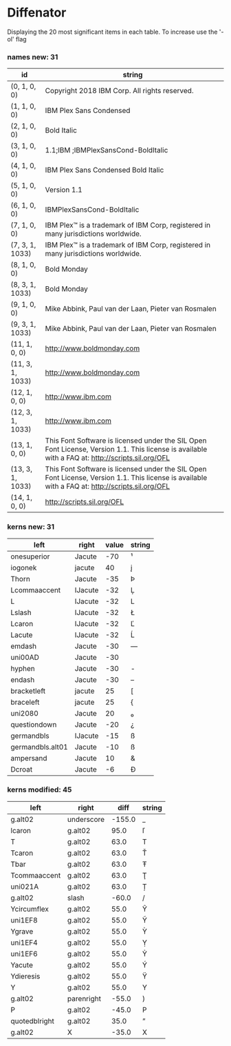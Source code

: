 # Diffenator

Displaying the 20 most significant items in each table. To increase use the '-ol' flag


### names new: 31

id | string
--- | --- | 
(0, 1, 0, 0) | Copyright 2018 IBM Corp. All rights reserved.
(1, 1, 0, 0) | IBM Plex Sans Condensed
(2, 1, 0, 0) | Bold Italic
(3, 1, 0, 0) | 1.1;IBM ;IBMPlexSansCond-BoldItalic
(4, 1, 0, 0) | IBM Plex Sans Condensed Bold Italic
(5, 1, 0, 0) | Version 1.1
(6, 1, 0, 0) | IBMPlexSansCond-BoldItalic
(7, 1, 0, 0) | IBM Plex™ is a trademark of IBM Corp, registered in many jurisdictions worldwide.
(7, 3, 1, 1033) | IBM Plex™ is a trademark of IBM Corp, registered in many jurisdictions worldwide.
(8, 1, 0, 0) | Bold Monday
(8, 3, 1, 1033) | Bold Monday
(9, 1, 0, 0) | Mike Abbink, Paul van der Laan, Pieter van Rosmalen
(9, 3, 1, 1033) | Mike Abbink, Paul van der Laan, Pieter van Rosmalen
(11, 1, 0, 0) | http://www.boldmonday.com
(11, 3, 1, 1033) | http://www.boldmonday.com
(12, 1, 0, 0) | http://www.ibm.com
(12, 3, 1, 1033) | http://www.ibm.com
(13, 1, 0, 0) | This Font Software is licensed under the SIL Open Font License, Version 1.1. This license is available with a FAQ at: http://scripts.sil.org/OFL
(13, 3, 1, 1033) | This Font Software is licensed under the SIL Open Font License, Version 1.1. This license is available with a FAQ at: http://scripts.sil.org/OFL
(14, 1, 0, 0) | http://scripts.sil.org/OFL

### kerns new: 31

left | right | value | string
--- | --- | --- | --- | 
onesuperior | Jacute | -70 | ¹
iogonek | jacute | 40 | į
Thorn | Jacute | -35 | Þ
Lcommaaccent | IJacute | -32 | Ļ
L | IJacute | -32 | L
Lslash | IJacute | -32 | Ł
Lcaron | IJacute | -32 | Ľ
Lacute | IJacute | -32 | Ĺ
emdash | Jacute | -30 | —
uni00AD | Jacute | -30 | ­
hyphen | Jacute | -30 | -
endash | Jacute | -30 | –
bracketleft | jacute | 25 | [
braceleft | jacute | 25 | {
uni2080 | Jacute | 20 | ₀
questiondown | Jacute | -20 | ¿
germandbls | IJacute | -15 | ß
germandbls.alt01 | Jacute | -10 | ß
ampersand | Jacute | 10 | &
Dcroat | Jacute | -6 | Đ

### kerns modified: 45

left | right | diff | string
--- | --- | --- | --- | 
g.alt02 | underscore | -155.0 | _
lcaron | g.alt02 | 95.0 | ľ
T | g.alt02 | 63.0 | T
Tcaron | g.alt02 | 63.0 | Ť
Tbar | g.alt02 | 63.0 | Ŧ
Tcommaaccent | g.alt02 | 63.0 | Ţ
uni021A | g.alt02 | 63.0 | Ț
g.alt02 | slash | -60.0 | /
Ycircumflex | g.alt02 | 55.0 | Ŷ
uni1EF8 | g.alt02 | 55.0 | Ỹ
Ygrave | g.alt02 | 55.0 | Ỳ
uni1EF4 | g.alt02 | 55.0 | Ỵ
uni1EF6 | g.alt02 | 55.0 | Ỷ
Yacute | g.alt02 | 55.0 | Ý
Ydieresis | g.alt02 | 55.0 | Ÿ
Y | g.alt02 | 55.0 | Y
g.alt02 | parenright | -55.0 | )
P | g.alt02 | -45.0 | P
quotedblright | g.alt02 | 35.0 | ”
g.alt02 | X | -35.0 | X